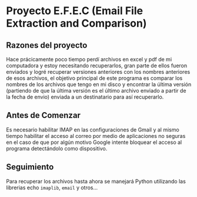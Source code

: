 # Proyecto E.F.E.C (Email File Extraction and Comparison)

## Razones del proyecto

Hace prácicamente poco tiempo perdí archivos en excel y pdf de mi computadora y estoy necesitando recuperarlos, gran parte de ellos fueron enviados y logré recuperar versiones anteriores con los nombres anteriores de esos archivos, el objetivo principal de este programa es comparar los nombres de los archivos que tengo en mi disco y encontrar la última versión (partiendo de que la última versión es el último archivo enviado a partir de la fecha de envio) enviada a un destinatario para así recuperarlo.

## Antes de Comenzar

Es necesario habilitar IMAP en las configuraciones de Gmail y al mismo tiempo habilitar el acceso al correo por medio de aplicaciones no seguras en el caso de que por algún motivo Google intente bloquear el acceso al programa detectándolo como dispositivo.

## Seguimiento

Para recuperar los archivos hasta ahora se manejará Python utilizando las librerias echo  `imaplib`, `email` y otros...

